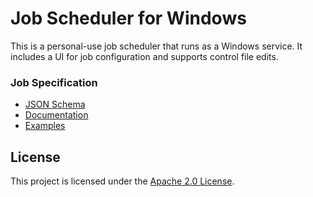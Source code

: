 # Job Scheduler for Windows

This is a personal-use job scheduler that runs as a Windows service. It includes a UI for job configuration and supports control file edits.

### Job Specification

- [JSON Schema](docs/schemas/job-spec.schema.json)
- [Documentation](docs/job-spec-schema-doc.md)
- [Examples](docs/examples/)

## License

This project is licensed under the [Apache 2.0 License](https://www.apache.org/licenses/LICENSE-2.0).
